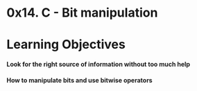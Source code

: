 # 0x14. C - Bit manipulation
# Learning Objectives

#### Look for the right source of information without too much help
#### How to manipulate bits and use bitwise operators
